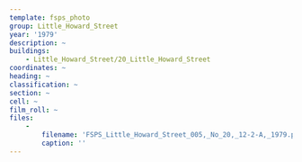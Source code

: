 ```yaml
---
template: fsps_photo
group: Little_Howard_Street
year: '1979'
description: ~
buildings:
    - Little_Howard_Street/20_Little_Howard_Street
coordinates: ~
heading: ~
classification: ~
section: ~
cell: ~
film_roll: ~
files:
    -
        filename: 'FSPS_Little_Howard_Street_005,_No_20,_12-2-A,_1979.png'
        caption: ''
---
```

